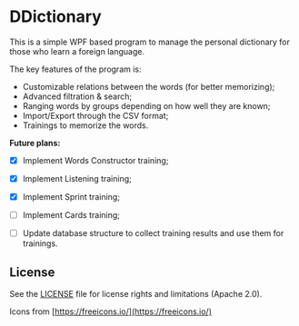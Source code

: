 # DDictionary

This is a simple WPF based program to manage the personal dictionary for those who learn a foreign language.

The key features of the program is:
  - Customizable relations between the words (for better memorizing);
  - Advanced filtration & search;
  - Ranging words by groups depending on how well they are known;
  - Import/Export through the CSV format;
  - Trainings to memorize the words.

**Future plans:**
- [x] Implement Words Constructor training;
- [x] Implement Listening training;
- [x] Implement Sprint training;
- [ ] Implement Cards training;
- [ ] Update database structure to collect training results and use them for trainings.


## License

See the [LICENSE](LICENSE) file for license rights and limitations (Apache 2.0).

Icons from [https://freeicons.io/](https://freeicons.io/)